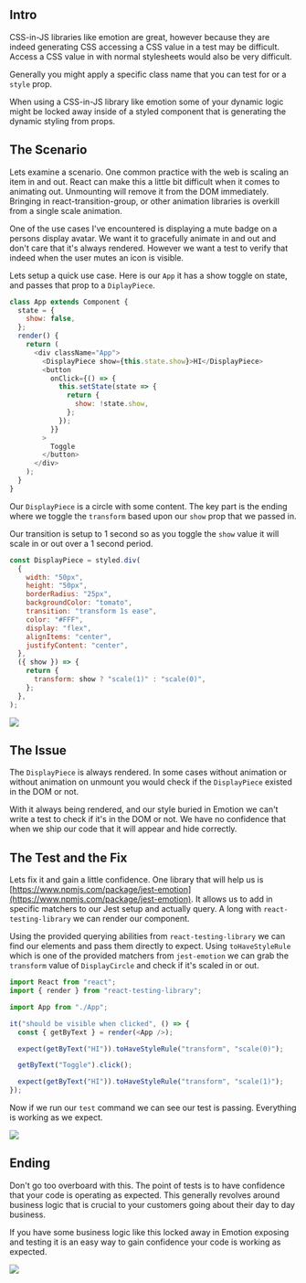 ## Intro

CSS-in-JS libraries like emotion are great, however because they are indeed generating CSS accessing a CSS value in a test may be difficult. Access a CSS value in with normal stylesheets would also be very difficult.

Generally you might apply a specific class name that you can test for or a `style` prop.

When using a CSS-in-JS library like emotion some of your dynamic logic might be locked away inside of a styled component that is generating the dynamic styling from props.

## The Scenario

Lets examine a scenario. One common practice with the web is scaling an item in and out. React can make this a little bit difficult when it comes to animating out. Unmounting will remove it from the DOM immediately. Bringing in react-transition-group, or other animation libraries is overkill from a single scale animation.

One of the use cases I've encountered is displaying a mute badge on a persons display avatar. We want it to gracefully animate in and out and don't care that it's always rendered. However we want a test to verify that indeed when the user mutes an icon is visible.

Lets setup a quick use case. Here is our `App` it has a show toggle on state, and passes that prop to a `DiplayPiece`.

```js
class App extends Component {
  state = {
    show: false,
  };
  render() {
    return (
      <div className="App">
        <DisplayPiece show={this.state.show}>HI</DisplayPiece>
        <button
          onClick={() => {
            this.setState(state => {
              return {
                show: !state.show,
              };
            });
          }}
        >
          Toggle
        </button>
      </div>
    );
  }
}
```

Our `DisplayPiece` is a circle with some content. The key part is the ending where we toggle the `transform` based upon our `show` prop that we passed in.

Our transition is setup to 1 second so as you toggle the `show` value it will scale in or out over a 1 second period.

```js
const DisplayPiece = styled.div(
  {
    width: "50px",
    height: "50px",
    borderRadius: "25px",
    backgroundColor: "tomato",
    transition: "transform 1s ease",
    color: "#FFF",
    display: "flex",
    alignItems: "center",
    justifyContent: "center",
  },
  ({ show }) => {
    return {
      transform: show ? "scale(1)" : "scale(0)",
    };
  },
);
```

![](https://images.codedaily.io/lessons/general/jestEmotion/single.png)

## The Issue

The `DisplayPiece` is always rendered. In some cases without animation or without animation on unmount you would check if the `DisplayPiece` existed in the DOM or not.

With it always being rendered, and our style buried in Emotion we can't write a test to check if it's in the DOM or not. We have no confidence that when we ship our code that it will appear and hide correctly.

## The Test and the Fix

Lets fix it and gain a little confidence. One library that will help us is [https://www.npmjs.com/package/jest-emotion](https://www.npmjs.com/package/jest-emotion). It allows us to add in specific matchers to our Jest setup and actually query. A long with `react-testing-library` we can render our component.

Using the provided querying abilities from `react-testing-library` we can find our elements and pass them directly to expect. Using `toHaveStyleRule` which is one of the provided matchers from `jest-emotion` we can grab the `transform` value of `DisplayCircle` and check if it's scaled in or out.

```js
import React from "react";
import { render } from "react-testing-library";

import App from "./App";

it("should be visible when clicked", () => {
  const { getByText } = render(<App />);

  expect(getByText("HI")).toHaveStyleRule("transform", "scale(0)");

  getByText("Toggle").click();

  expect(getByText("HI")).toHaveStyleRule("transform", "scale(1)");
});
```

Now if we run our `test` command we can see our test is passing. Everything is working as we expect.

![](https://images.codedaily.io/lessons/general/jestEmotion/test.png)


## Ending

Don't go too overboard with this. The point of tests is to have confidence that your code is operating as expected. This generally revolves around business logic that is crucial to your customers going about their day to day business.

If you have some business logic like this locked away in Emotion exposing and testing it is an easy way to gain confidence your code is working as expected.

![](https://images.codedaily.io/lessons/general/jestEmotion/toggle.gif)